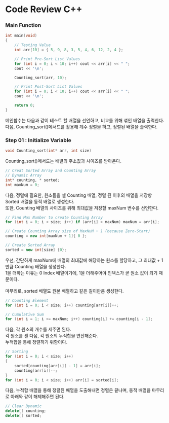 # Code Review C++

### Main Function
```cpp
int main(void)
{
	// Testing Value
	int arr[10] = { 5, 9, 8, 3, 5, 4, 6, 12, 2, 4 };

	// Print Pre-Sort List Values
	for (int i = 0; i < 10; i++) cout << arr[i] << " ";
	cout << '\n';

	Counting_sort(arr, 10);

	// Print Post-Sort List Values
	for (int i = 0; i < 10; i++) cout << arr[i] << " ";
	cout << '\n';

	return 0;
}
```

메인함수는 다음과 같이 테스트 할 배열을 선언하고, 비교를 위해 섞인 배열을 출력한다.  
다음, Counting_sort()메서드를 활용해 계수 정렬을 하고, 정렬된 배열을 출력한다.  

### Step 01 : Initialize Variable
```cpp
void Counting_sort(int* arr, int size)
```
Counting_sort()메서드는 배열의 주소값과 사이즈를 받아온다. 

```cpp
// Creat Sorted Array and Counting Array
// Dynamic Array
int* counting, * sorted;
int maxNum = 0;
```
다음, 정렬에 필요한, 원소들을 셀 Counting 배열, 정렬 된 이후의 배열을 저장항 Sorted 배열을 동적 배열로 생성한다.  
또한, Counting 배열의 사이즈를 위해 최대값을 저장할 maxNum 변수를 선언한다.  

```cpp
// Find Max Number to create Counting Array
for (int i = 0; i < size; i++) if (arr[i] > maxNum) maxNum = arr[i];

// Create Counting Array size of MaxNuM + 1 (because Zero-Start)
counting = new int[maxNum + 1]{ 0 };

// Create Sorted Array
sorted = new int[size] {0};
```

우선, 간단하게 maxNum에 배열의 최대값에 해당하는 원소를 할당하고, 그 최대값 + 1만큼 Counting 배열을 생성한다.  
1을 더하는 이유는 0 Index 배열이기에, 1을 더해주어야 인덱스가 곧 원소 값이 되기 때문이다.  
<br/>
마무리로, sorted 배열도 원본 배열하고 같은 길이만큼 생성한다.

```cpp
// Counting Element
for (int i = 0; i < size; i++) counting[arr[i]]++;

// Cumulative Sum
for (int i = 1; i <= maxNum; i++) counting[i] += counting[i - 1];
```
다음, 각 원소의 개수를 세주면 된다.  
각 원소를 센 다음, 각 원소의 누적합을 연산해준다.  
누적합을 통해 정렬하기 위함이다.  

```cpp
// Sorting
for (int i = 0; i < size; i++)
{
	sorted[counting[arr[i]] - 1] = arr[i];
	counting[arr[i]]--;
}
for (int i = 0; i < size; i++) arr[i] = sorted[i];
```
다음, 누적합 배열을 통해 정렬된 배열을 도출해내면 정렬은 끝나며, 동적 배열을 마무리로 아래와 같이 해제해주면 된다.  
```cpp
// Clear Dynamic
delete[] counting;
delete[] sorted;
```
